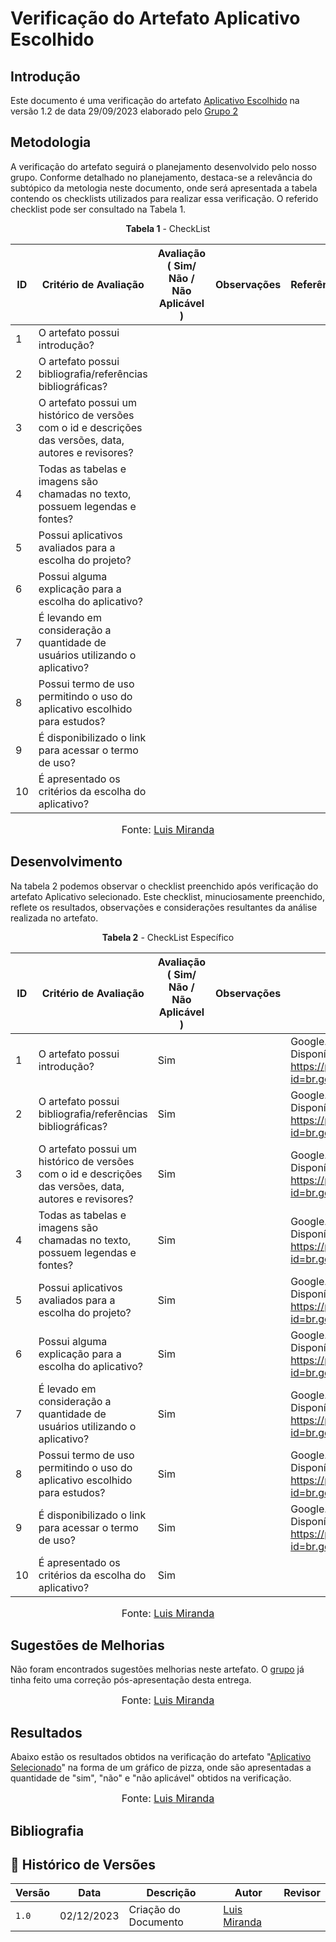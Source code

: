# Verificação do Artefato Aplicativo Escolhido

## Introdução

Este documento é uma verificação do artefato [Aplicativo Escolhido](https://github.com/Requisitos-de-Software/2023.2-Carteira_Digital_de_Transito/blob/main/docs/planejamento/aplicativo.md) na versão 1.2 de data 29/09/2023 elaborado pelo [Grupo 2](https://github.com/Requisitos-de-Software/2023.2-Carteira_Digital_de_Transito)

## Metodologia

A verificação do artefato seguirá o planejamento desenvolvido pelo nosso grupo. Conforme detalhado no planejamento, destaca-se a relevância do subtópico da metologia neste documento, onde será apresentada a tabela contendo os checklists utilizados para realizar essa verificação. O referido checklist pode ser consultado na Tabela 1.

<center>

**Tabela 1** - CheckList 

| ID | Critério de Avaliação                           | Avaliação ( Sim/ Não / Não Aplicável )             | Observações                       | Referências                                                    |
|----| ------------------------------------------------|----------------------------------------------------|-----------------------------------|----------------------------------------------------------------|
| 1  | O artefato possui introdução?                   |                                                    |                                   |                                                                |
| 2  | O artefato possui bibliografia/referências bibliográficas?                                           |                                   |                                                                |
| 3  | O artefato possui um histórico de versões com o id e descrições das versões, data, autores e revisores?                                                |                                                    |        ||
| 4  | Todas as tabelas e imagens são chamadas no texto, possuem legendas e fontes?                                                |                                                    |                                   ||
| 5  | Possui aplicativos avaliados para a escolha do projeto?                                              |                                                    |                                   | |
| 6  | Possui alguma explicação para a escolha do aplicativo?                                             |                                                    |                                   | |
| 7  | É levando em consideração a quantidade de usuários utilizando o aplicativo?                                                |                                                    |                                   | |
| 8  | Possui termo de uso permitindo o uso do aplicativo escolhido para estudos?                                                |                                                    |                                   | |
| 9  | É disponibilizado o link para acessar o termo de uso?                                                |                                                    |                                   | |
| 10 | É apresentado os critérios da escolha do aplicativo?                                               |                                                    |                                   |                                                                |

<font size="3"><p style="text-align: center">Fonte: <a href="https://github.com/LuisMiranda10">Luis Miranda</a></p></font>

</center>

## Desenvolvimento

Na tabela 2 podemos observar o checklist preenchido após verificação do artefato Aplicativo selecionado. Este checklist, minuciosamente preenchido, reflete os resultados, observações e considerações resultantes da análise realizada no artefato.

<center>

**Tabela 2** - CheckList Específico 

| ID | Critério de Avaliação                           | Avaliação ( Sim/ Não / Não Aplicável )             | Observações                       | Referências                                                    |
|----| ------------------------------------------------|----------------------------------------------------|-----------------------------------|----------------------------------------------------------------|
| 1  | O artefato possui introdução?                   |               Sim                                     |                                   |  Google. Carteira Digital de Trânsito. 2023. Disponível em: https://play.google.com/store/apps/details?id=br.gov.serpro.cnhe&hl=pt_BR&gl=US.                                                               |
| 2  | O artefato possui bibliografia/referências bibliográficas?                                                |          Sim                                          |                                   | Google. Carteira Digital de Trânsito. 2023. Disponível em: https://play.google.com/store/apps/details?id=br.gov.serpro.cnhe&hl=pt_BR&gl=US.                                                                |
| 3  | O artefato possui um histórico de versões com o id e descrições das versões, data, autores e revisores?                                                |          Sim                                          |                                   | Google. Carteira Digital de Trânsito. 2023. Disponível em: https://play.google.com/store/apps/details?id=br.gov.serpro.cnhe&hl=pt_BR&gl=US.                                                                |
| 4  | Todas as tabelas e imagens são chamadas no texto, possuem legendas e fontes?                                                |                     Sim                               |                                   | Google. Carteira Digital de Trânsito. 2023. Disponível em: https://play.google.com/store/apps/details?id=br.gov.serpro.cnhe&hl=pt_BR&gl=US.                                                                |
| 5  | Possui aplicativos avaliados para a escolha do projeto?                                                |             Sim                                       |                                   | Google. Carteira Digital de Trânsito. 2023. Disponível em: https://play.google.com/store/apps/details?id=br.gov.serpro.cnhe&hl=pt_BR&gl=US.                                                                |
| 6  | Possui alguma explicação para a escolha do aplicativo?                                             |             Sim                                       |                                   | Google. Carteira Digital de Trânsito. 2023. Disponível em: https://play.google.com/store/apps/details?id=br.gov.serpro.cnhe&hl=pt_BR&gl=US.                                                                |
| 7  | É levado em consideração a quantidade de usuários utilizando o aplicativo?                                                |                    Sim                                |                                   | Google. Carteira Digital de Trânsito. 2023. Disponível em: https://play.google.com/store/apps/details?id=br.gov.serpro.cnhe&hl=pt_BR&gl=US.                                                                |
| 8  | Possui termo de uso permitindo o uso do aplicativo escolhido para estudos?                                                |                    Sim                                |                                   | Google. Carteira Digital de Trânsito. 2023. Disponível em: https://play.google.com/store/apps/details?id=br.gov.serpro.cnhe&hl=pt_BR&gl=US.                                                                |
| 9  | É disponibilizado o link para acessar o termo de uso?                                                |                   Sim                                 |                                   | Google. Carteira Digital de Trânsito. 2023. Disponível em: https://play.google.com/store/apps/details?id=br.gov.serpro.cnhe&hl=pt_BR&gl=US.                                                                |
| 10 | É apresentado os critérios da escolha do aplicativo?                                               |                 Sim                                   |                                   |                                                                |

<font size="3"><p style="text-align: center">Fonte: <a href="https://github.com/LuisMiranda10">Luis Miranda</a></p></font>

</center>

## Sugestões de Melhorias

Não foram encontrados sugestões melhorias neste artefato. O [grupo](https://github.com/Requisitos-de-Software/2023.2-Carteira_Digital_de_Transito) já tinha feito uma correção pós-apresentação desta entrega.

<font size="3"><p style="text-align: center">Fonte: <a href="https://github.com/LuisMiranda10">Luis Miranda</a></p></font>

## Resultados

Abaixo estão os resultados obtidos na verificação do artefato "[Aplicativo Selecionado]()" na forma de um gráfico de pizza, onde são apresentadas a quantidade de "sim", "não" e "não aplicável" obtidos na verificação.

<font size="3"><p style="text-align: center">Fonte: <a href="https://github.com/LuisMiranda10">Luis Miranda</a></p></font>

## Bibliografia



## 📑 Histórico de Versões

| Versão | Data       | Descrição                                       | Autor                                          | Revisor                                      |
| ------ | ---------- | ----------------------------------------------- | -----------------------------------------------| ---------------------------------------------|
| `1.0`  | 02/12/2023 | Criação do Documento | [Luis Miranda](https://github.com/LuisMiranda10)  |                       |








